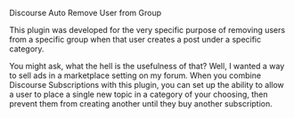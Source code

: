 Discourse Auto Remove User from Group

This plugin was developed for the very specific purpose of removing users from a specific group when that user creates a post under a specific category.

You might ask, what the hell is the usefulness of that?
Well, I wanted a way to sell ads in a marketplace setting on my forum. When you combine Discourse Subscriptions with this plugin, you can set up the ability to allow a user to place a single new topic in a category of your choosing, then prevent them from creating another until they buy another subscription.
